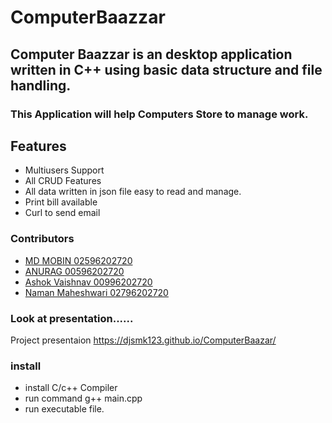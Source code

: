 # ComputerBaazzar
## Computer Baazzar is an desktop application written in C++ using basic data structure and file handling. 
### This Application will help Computers Store to manage work.
## Features
 - Multiusers Support 
 - All CRUD Features
 - All data written in json file easy to read and manage.
 - Print bill available
 - Curl to send email
### Contributors
- [MD MOBIN 02596202720](https://github.com/Djsmk123)
- [ANURAG 00596202720 ](https://github.com/anuragkainth)
- [Ashok Vaishnav 00996202720 ](https://github.com/Ashok0077)
- [Naman Maheshwari 02796202720](https://github.com/namanm19)
### Look at presentation......
Project presentaion
https://djsmk123.github.io/ComputerBaazar/
### install
- install C/c++ Compiler
- run command g++ main.cpp
- run executable file.
